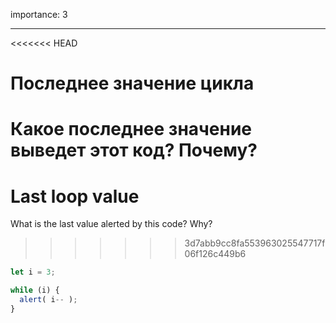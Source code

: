 importance: 3

---

<<<<<<< HEAD
# Последнее значение цикла

Какое последнее значение выведет этот код? Почему?
=======
# Last loop value

What is the last value alerted by this code? Why?
>>>>>>> 3d7abb9cc8fa553963025547717f06f126c449b6

```js
let i = 3;

while (i) {
  alert( i-- );
}
```
